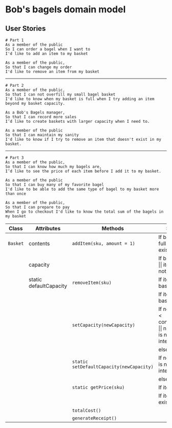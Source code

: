 # Bob's bagels domain model

## User Stories
```
# Part 1
As a member of the public
So I can order a bagel when I want to
I'd like to add an item to my basket

As a member of the public,
So that I can change my order
I'd like to remove an item from my basket
```
---
```
# Part 2
As a member of the public,
So that I can not overfill my small bagel basket
I'd like to know when my basket is full when I try adding an item beyond my basket capacity.

As a Bob's Bagels manager,
So that I can record more sales
I’d like to create baskets with larger capacity when I need to.

As a member of the public
So that I can maintain my sanity
I'd like to know if I try to remove an item that doesn't exist in my basket.
```
---
```
# Part 3
As a member of the public,
So that I can know how much my bagels are,
I’d like to see the price of each item before I add it to my basket.

As a member of the public
So that I can buy many of my favorite bagel
I'd like to be able to add the same type of bagel to my basket more than once

As a member of the public,
So that I can prepare to pay
When I go to checkout I'd like to know the total sum of the bagels in my basket
```

| Class        | Attributes                                            | Methods                                                        | Scenario                                                            | Output            |  
|--------------|-------------------------------------------------------|----------------------------------------------------------------|---------------------------------------------------------------------|-------------------|
| `Basket`     | contents                                              | `addItem(sku, amount = 1)`                                     | If basket is not full && item exists                                | true              |
|              | capacity                                              |                                                                | If basket is full \|\| item does not exist                          | false             |
|              | static defaultCapacity                                | `removeItem(sku)`                                              | If item is in basket                                                | true              |
|              |                                                       |                                                                | If item is not in basket                                            | false             |
|              |                                                       | `setCapacity(newCapacity)`                                     | If newCapacity < contents.length \|\| newCapacity is not an integer | false             |
|              |                                                       |                                                                | else                                                                | true              |
|              |                                                       | `static setDefaultCapacity(newCapacity)`                       | If newCapacity is not an integer                                    | false             |
|              |                                                       |                                                                | else                                                                | true              |
|              |                                                       | `static getPrice(sku)`                                         | If item exists                                                      | int               |
|              |                                                       |                                                                | If item does not exist                                              | false             |
|              |                                                       | `totalCost()`                                                  |                                                                     | int               |
|              |                                                       | `generateReceipt()`                                            |                                                                     |                   |

